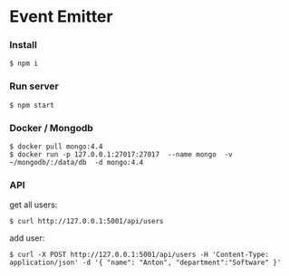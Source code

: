 # Event Emitter

### Install

    $ npm i

### Run server

    $ npm start

### Docker / Mongodb

    $ docker pull mongo:4.4
    $ docker run -p 127.0.0.1:27017:27017  --name mongo  -v ~/mongodb/:/data/db  -d mongo:4.4


###  API

get all users:

    $ curl http://127.0.0.1:5001/api/users

add user:

    $ curl -X POST http://127.0.0.1:5001/api/users -H 'Content-Type: application/json' -d '{ "name": "Anton", "department":"Software" }'

